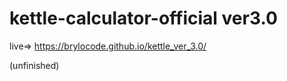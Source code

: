 ﻿# kettle-calculator-official ver3.0
 
live=>  https://brylocode.github.io/kettle_ver_3.0/ 

(unfinished)
